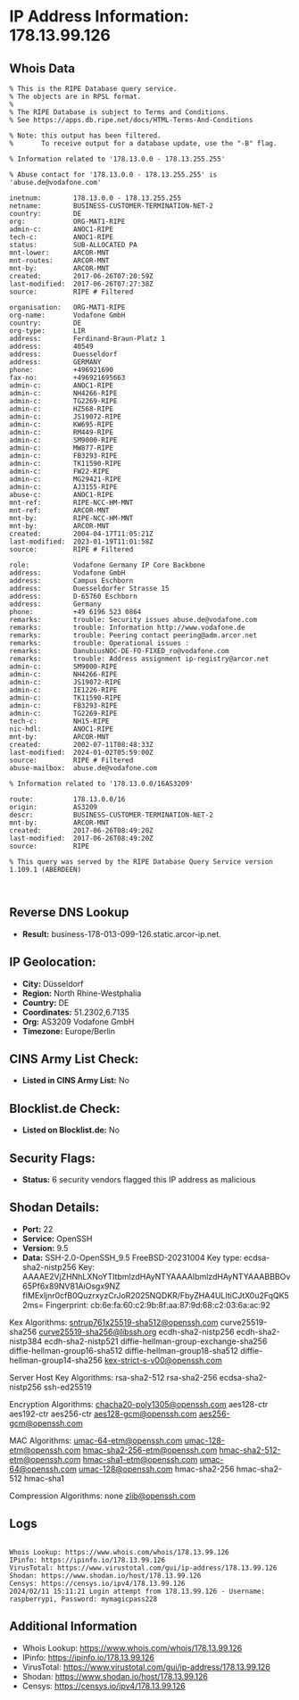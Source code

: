 # IP Address Information: 178.13.99.126

## Whois Data
```
% This is the RIPE Database query service.
% The objects are in RPSL format.
%
% The RIPE Database is subject to Terms and Conditions.
% See https://apps.db.ripe.net/docs/HTML-Terms-And-Conditions

% Note: this output has been filtered.
%       To receive output for a database update, use the "-B" flag.

% Information related to '178.13.0.0 - 178.13.255.255'

% Abuse contact for '178.13.0.0 - 178.13.255.255' is 'abuse.de@vodafone.com'

inetnum:        178.13.0.0 - 178.13.255.255
netname:        BUSINESS-CUSTOMER-TERMINATION-NET-2
country:        DE
org:            ORG-MAT1-RIPE
admin-c:        ANOC1-RIPE
tech-c:         ANOC1-RIPE
status:         SUB-ALLOCATED PA
mnt-lower:      ARCOR-MNT
mnt-routes:     ARCOR-MNT
mnt-by:         ARCOR-MNT
created:        2017-06-26T07:20:59Z
last-modified:  2017-06-26T07:27:38Z
source:         RIPE # Filtered

organisation:   ORG-MAT1-RIPE
org-name:       Vodafone GmbH
country:        DE
org-type:       LIR
address:        Ferdinand-Braun-Platz 1
address:        40549
address:        Duesseldorf
address:        GERMANY
phone:          +496921690
fax-no:         +496921695663
admin-c:        ANOC1-RIPE
admin-c:        NH4266-RIPE
admin-c:        TG2269-RIPE
admin-c:        HZ568-RIPE
admin-c:        JS19072-RIPE
admin-c:        KW695-RIPE
admin-c:        RM449-RIPE
admin-c:        SM9000-RIPE
admin-c:        MW877-RIPE
admin-c:        FB3293-RIPE
admin-c:        TK11590-RIPE
admin-c:        FW22-RIPE
admin-c:        MG29421-RIPE
admin-c:        AJ3155-RIPE
abuse-c:        ANOC1-RIPE
mnt-ref:        RIPE-NCC-HM-MNT
mnt-ref:        ARCOR-MNT
mnt-by:         RIPE-NCC-HM-MNT
mnt-by:         ARCOR-MNT
created:        2004-04-17T11:05:21Z
last-modified:  2023-01-19T11:01:58Z
source:         RIPE # Filtered

role:           Vodafone Germany IP Core Backbone
address:        Vodafone GmbH
address:        Campus Eschborn
address:        Duesseldorfer Strasse 15
address:        D-65760 Eschborn
address:        Germany
phone:          +49 6196 523 0864
remarks:        trouble: Security issues abuse.de@vodafone.com
remarks:        trouble: Information http://www.vodafone.de
remarks:        trouble: Peering contact peering@adm.arcor.net
remarks:        trouble: Operational issues :
remarks:        DanubiusNOC-DE-FO-FIXED_ro@vodafone.com
remarks:        trouble: Address assignment ip-registry@arcor.net
admin-c:        SM9000-RIPE
admin-c:        NH4266-RIPE
admin-c:        JS19072-RIPE
admin-c:        IE1226-RIPE
admin-c:        TK11590-RIPE
admin-c:        FB3293-RIPE
admin-c:        TG2269-RIPE
tech-c:         NH15-RIPE
nic-hdl:        ANOC1-RIPE
mnt-by:         ARCOR-MNT
created:        2002-07-11T08:48:33Z
last-modified:  2024-01-02T05:59:00Z
source:         RIPE # Filtered
abuse-mailbox:  abuse.de@vodafone.com

% Information related to '178.13.0.0/16AS3209'

route:          178.13.0.0/16
origin:         AS3209
descr:          BUSINESS-CUSTOMER-TERMINATION-NET-2
mnt-by:         ARCOR-MNT
created:        2017-06-26T08:49:20Z
last-modified:  2017-06-26T08:49:20Z
source:         RIPE

% This query was served by the RIPE Database Query Service version 1.109.1 (ABERDEEN)



```
## Reverse DNS Lookup
- **Result:** business-178-013-099-126.static.arcor-ip.net.

## IP Geolocation:
- **City:** Düsseldorf
- **Region:** North Rhine-Westphalia
- **Country:** DE
- **Coordinates:** 51.2302,6.7135
- **Org:** AS3209 Vodafone GmbH
- **Timezone:** Europe/Berlin

## CINS Army List Check:
- **Listed in CINS Army List:** 
No

## Blocklist.de Check:
- **Listed on Blocklist.de:** 
No

## Security Flags:
- **Status:** 6 security vendors flagged this IP address as malicious

## Shodan Details:
- **Port:** 22
- **Service:** OpenSSH
- **Version:** 9.5
- **Data:** SSH-2.0-OpenSSH_9.5 FreeBSD-20231004
Key type: ecdsa-sha2-nistp256
Key: AAAAE2VjZHNhLXNoYTItbmlzdHAyNTYAAAAIbmlzdHAyNTYAAABBBOv65Pf6x89NV81AiOsgx9NZ
fIMExljnr0cfB0QuzrxyzCrJoR2025NQDKR/FbyZHA4ULItiCJtX0u2FqQK52ms=
Fingerprint: cb:6e:fa:60:c2:9b:8f:aa:87:9d:68:c2:03:6a:ac:92

Kex Algorithms:
	sntrup761x25519-sha512@openssh.com
	curve25519-sha256
	curve25519-sha256@libssh.org
	ecdh-sha2-nistp256
	ecdh-sha2-nistp384
	ecdh-sha2-nistp521
	diffie-hellman-group-exchange-sha256
	diffie-hellman-group16-sha512
	diffie-hellman-group18-sha512
	diffie-hellman-group14-sha256
	kex-strict-s-v00@openssh.com

Server Host Key Algorithms:
	rsa-sha2-512
	rsa-sha2-256
	ecdsa-sha2-nistp256
	ssh-ed25519

Encryption Algorithms:
	chacha20-poly1305@openssh.com
	aes128-ctr
	aes192-ctr
	aes256-ctr
	aes128-gcm@openssh.com
	aes256-gcm@openssh.com

MAC Algorithms:
	umac-64-etm@openssh.com
	umac-128-etm@openssh.com
	hmac-sha2-256-etm@openssh.com
	hmac-sha2-512-etm@openssh.com
	hmac-sha1-etm@openssh.com
	umac-64@openssh.com
	umac-128@openssh.com
	hmac-sha2-256
	hmac-sha2-512
	hmac-sha1

Compression Algorithms:
	none
	zlib@openssh.com


## Logs
```

Whois Lookup: https://www.whois.com/whois/178.13.99.126
IPinfo: https://ipinfo.io/178.13.99.126
VirusTotal: https://www.virustotal.com/gui/ip-address/178.13.99.126
Shodan: https://www.shodan.io/host/178.13.99.126
Censys: https://censys.io/ipv4/178.13.99.126
2024/02/11 15:11:21 Login attempt from 178.13.99.126 - Username: raspberrypi, Password: mymagicpass228

```
## Additional Information
- Whois Lookup: https://www.whois.com/whois/178.13.99.126
- IPinfo: https://ipinfo.io/178.13.99.126
- VirusTotal: https://www.virustotal.com/gui/ip-address/178.13.99.126
- Shodan: https://www.shodan.io/host/178.13.99.126
- Censys: https://censys.io/ipv4/178.13.99.126


